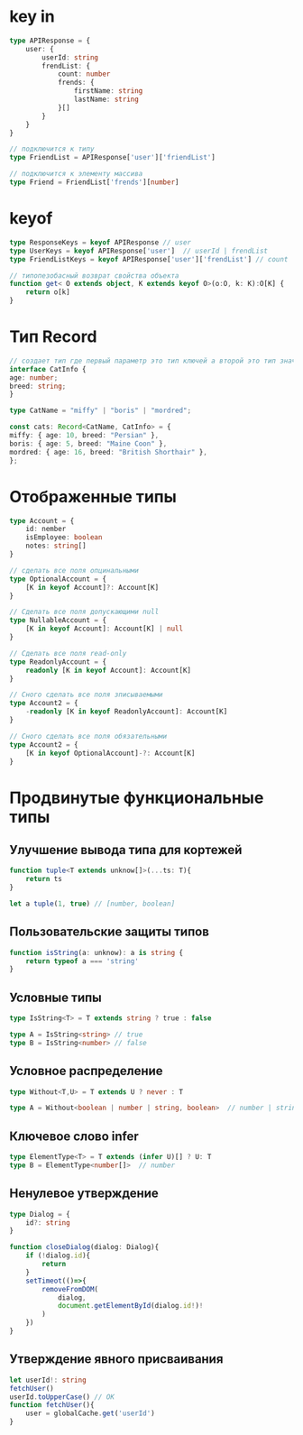 # key in

```ts
type APIResponse = {
	user: {
		userId: string
		frendList: {
			count: number
			frends: {
				firstName: string
				lastName: string
			}[]
		}
	}
}

// подключится к типу
type FriendList = APIResponse['user']['friendList']

// подключится к элементу массива
type Friend = FriendList['frends'][number]
```

# keyof

```ts
type ResponseKeys = keyof APIResponse // user
type UserKeys = keyof APIResponse['user']  // userId | frendList
type FriendListKeys = keyof APIResponse['user']['frendList'] // count | frends
```

```ts
// типопезобасный возврат свойства объекта
function get< O extends object, K extends keyof O>(o:O, k: K):O[K] {
	return o[k]
}
```

# Тип Record

```ts
// создает тип где первый параметр это тип ключей а второй это тип значения
interface CatInfo {
age: number;
breed: string;
}

type CatName = "miffy" | "boris" | "mordred";

const cats: Record<CatName, CatInfo> = {
miffy: { age: 10, breed: "Persian" },
boris: { age: 5, breed: "Maine Coon" },
mordred: { age: 16, breed: "British Shorthair" },
};
```

# Отображенные типы

```ts
type Account = {
	id: nember
	isEmployee: boolean
	notes: string[]
}

// сделать все поля опцинальными
type OptionalAccount = {
	[K in keyof Account]?: Account[K]
}

// Сделать все поля допускающими null
type NullableAccount = {
	[K in keyof Account]: Account[K] | null
}

// Сделать все поля read-only
type ReadonlyAccount = {
	readonly [K in keyof Account]: Account[K]
}

// Сного сделать все поля зписываемыми
type Account2 = {
	-readonly [K in keyof ReadonlyAccount]: Account[K]
}

// Сного сделать все поля обязательными
type Account2 = {
	[K in keyof OptionalAccount]-?: Account[K]
}
```

# Продвинутые функциональные типы

## Улучшение вывода типа для кортежей

```ts
function tuple<T extends unknow[]>(...ts: T){
	return ts
}

let a tuple(1, true) // [number, boolean]
```

## Пользовательские защиты типов

```ts
function isString(a: unknow): a is string {
	return typeof a === 'string'
}
```

## Условные типы

```ts
type IsString<T> = T extends string ? true : false

type A = IsString<string> // true
type B = IsString<number> // false
```

## Условное распределение

```ts
type Without<T,U> = T extends U ? never : T

type A = Without<boolean | number | string, boolean>  // number | string
```

## Ключевое слово infer

```ts
type ElementType<T> = T extends (infer U)[] ? U: T
type B = ElementType<number[]>  // number
```

## Ненулевое утверждение

```ts
type Dialog = {
	id?: string
}

function closeDialog(dialog: Dialog){
	if (!dialog.id){
		return
	}
	setTimeot(()=>{
		removeFromDOM(
			dialog,
			document.getElementById(dialog.id!)!
		)
	})
}
```

## Утверждение явного присваивания

```ts
let userId!: string
fetchUser()
userId.toUpperCase() // OK
function fetchUser(){
	user = globalCache.get('userId')
}
```